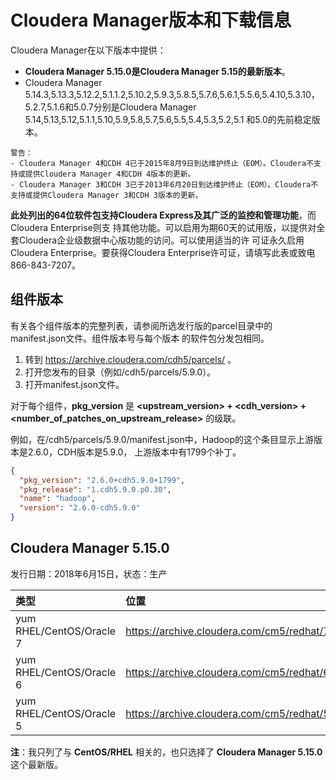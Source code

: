 Cloudera Manager版本和下载信息
================================================================================
Cloudera Manager在以下版本中提供：
+ **Cloudera Manager 5.15.0是Cloudera Manager 5.15的最新版本**。
+ Cloudera Manager 5.14.3,5.13.3,5.12.2,5.1.1.2,5.10.2,5.9.3,5.8.5,5.7.6,5.6.1,5.5.6,5.4.10,5.3.10，
5.2.7,5.1.6和5.0.7分别是Cloudera Manager 5.14,5.13,5.12,5.1.1,5.10,5.9,5.8,5.7,5.6,5.5,5.4,5.3,5.2,5.1
和5.0的先前稳定版本。
```
警告：
- Cloudera Manager 4和CDH 4已于2015年8月9日到达维护终止（EOM）。Cloudera不支持或提供Cloudera Manager 4和CDH 4版本的更新。
- Cloudera Manager 3和CDH 3已于2013年6月20日到达维护终止（EOM）。Cloudera不支持或提供Cloudera Manager 3和CDH 3版本的更新。
```
**此处列出的64位软件包支持Cloudera Express及其广泛的监控和管理功能**，而Cloudera Enterprise则支
持其他功能。可以启用为期60天的试用版，以提供对全套Cloudera企业级数据中心版功能的访问。可以使用适当的许
可证永久启用Cloudera Enterprise。要获得Cloudera Enterprise许可证，请填写此表或致电866-843-7207。

## 组件版本
有关各个组件版本的完整列表，请参阅所选发行版的parcel目录中的manifest.json文件。组件版本号与每个版本
的软件包分发包相同。
1. 转到 https://archive.cloudera.com/cdh5/parcels/ 。
2. 打开您发布的目录（例如/cdh5/parcels/5.9.0）。
3. 打开manifest.json文件。

对于每个组件，**pkg_version** 是 **<upstream_version> + <cdh_version> +
<number_of_patches_on_upstream_release>** 的级联。

例如，在/cdh5/parcels/5.9.0/manifest.json中，Hadoop的这个条目显示上游版本是2.6.0，CDH版本是5.9.0，
上游版本中有1799个补丁。
```json
{
  "pkg_version": "2.6.0+cdh5.9.0+1799",
  "pkg_release": "1.cdh5.9.0.p0.30",
  "name": "hadoop",
  "version": "2.6.0-cdh5.9.0"
}
```

## Cloudera Manager 5.15.0
发行日期：2018年6月15日，状态：生产

| 类型 | 位置 | repo文件 | Tarball文件 |
| :------------- | :------------- | :-------------- | :----------------- |
| yum RHEL/CentOS/Oracle 7 | https://archive.cloudera.com/cm5/redhat/7/x86_64/cm/5.15.0/ | https://archive.cloudera.com/cm5/redhat/7/x86_64/cm/cloudera-manager.repo | https://archive.cloudera.com/cm5/cm/5/cloudera-manager-centos7-cm5.15.0_x86_64.tar.gz |
| yum RHEL/CentOS/Oracle 6 | https://archive.cloudera.com/cm5/redhat/6/x86_64/cm/5.15.0/ | https://archive.cloudera.com/cm5/redhat/6/x86_64/cm/cloudera-manager.repo | https://archive.cloudera.com/cm5/cm/5/cloudera-manager-el6-cm5.15.0_x86_64.tar.gz |
| yum RHEL/CentOS/Oracle 5 | https://archive.cloudera.com/cm5/redhat/5/x86_64/cm/5.15.0/ | https://archive.cloudera.com/cm5/redhat/5/x86_64/cm/cloudera-manager.repo | https://archive.cloudera.com/cm5/cm/5/cloudera-manager-el5-cm5.15.0_x86_64.tar.gz |

**注**：我只列了与 **CentOS/RHEL** 相关的，也只选择了 **Cloudera Manager 5.15.0** 这个最新版。
